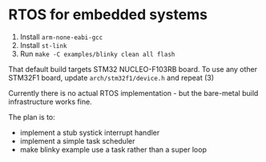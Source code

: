 # RTOS for embedded systems

1. Install `arm-none-eabi-gcc`
1. Install `st-link`
3. Run `make -C examples/blinky clean all flash`

That default build targets STM32 NUCLEO-F103RB board. To use any other
STM32F1 board, update `arch/stm32f1/device.h` and repeat (3)

Currently there is no actual RTOS implementation - but the bare-metal
build infrastructure works fine. 

The plan is to:
- implement a stub systick interrupt handler
- implement a simple task scheduler
- make blinky example use a task rather than a super loop
